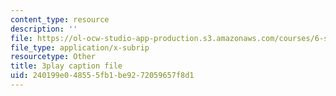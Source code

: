 ```yaml
---
content_type: resource
description: ''
file: https://ol-ocw-studio-app-production.s3.amazonaws.com/courses/6-s897-machine-learning-for-healthcare-spring-2019/240199e048555fb1be9272059657f8d1_g5v-NvNoJQQ.vtt
file_type: application/x-subrip
resourcetype: Other
title: 3play caption file
uid: 240199e0-4855-5fb1-be92-72059657f8d1
---
```

